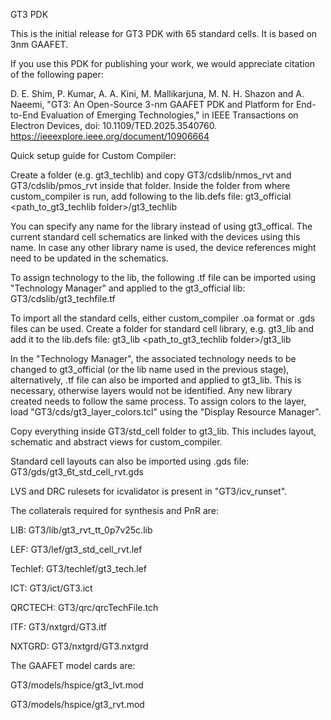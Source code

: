 GT3 PDK

This is the initial release for GT3 PDK with 65 standard cells. It is based on 3nm GAAFET.

If you use this PDK for publishing your work, we would appreciate citation of the following paper:

D. E. Shim, P. Kumar, A. A. Kini, M. Mallikarjuna, M. N. H. Shazon and A. Naeemi, "GT3: An Open-Source 3-nm GAAFET PDK and Platform for End-to-End Evaluation of Emerging Technologies," in IEEE Transactions on Electron Devices, doi: 10.1109/TED.2025.3540760.
https://ieeexplore.ieee.org/document/10906664

Quick setup guide for Custom Compiler:

Create a folder (e.g. gt3_techlib) and copy GT3/cdslib/nmos_rvt and GT3/cdslib/pmos_rvt inside that folder.
Inside the folder from where custom_compiler is run, add following to the lib.defs file:
gt3_official <path_to_gt3_techlib folder>/gt3_techlib

You can specify any name for the library instead of using gt3_offical. The current standard cell schematics are linked with the devices using this name. In case any other library name is used, the device references might need to be updated in the schematics.

To assign technology to the lib, the following .tf file can be imported using "Technology Manager" and applied to the gt3_official lib:
GT3/cdslib/gt3_techfile.tf

To import all the standard cells, either custom_compiler .oa format or .gds files can be used.
Create a folder for standard cell library, e.g. gt3_lib and add it to the lib.defs file:
gt3_lib <path_to_gt3_techlib folder>/gt3_lib

In the "Technology Manager", the associated technology needs to be changed to gt3_official (or the lib name used in the previous stage), alternatively, .tf file can also be imported and applied to gt3_lib. This is necessary, otherwise layers would not be identified. Any new library created needs to follow the same process. To assign colors to the layer, load "GT3/cds/gt3_layer_colors.tcl" using the "Display Resource Manager".

Copy everything inside GT3/std_cell folder to gt3_lib. This includes layout, schematic and abstract views for custom_compiler.

Standard cell layouts can also be imported using .gds file: GT3/gds/gt3_6t_std_cell_rvt.gds

LVS and DRC rulesets for icvalidator is present in "GT3/icv_runset".

The collaterals required for synthesis and PnR are:

LIB: GT3/lib/gt3_rvt_tt_0p7v25c.lib

LEF: GT3/lef/gt3_std_cell_rvt.lef

Techlef: GT3/techlef/gt3_tech.lef

ICT: GT3/ict/GT3.ict

QRCTECH: GT3/qrc/qrcTechFile.tch

ITF: GT3/nxtgrd/GT3.itf

NXTGRD: GT3/nxtgrd/GT3.nxtgrd

The GAAFET model cards are:

GT3/models/hspice/gt3_lvt.mod

GT3/models/hspice/gt3_rvt.mod
